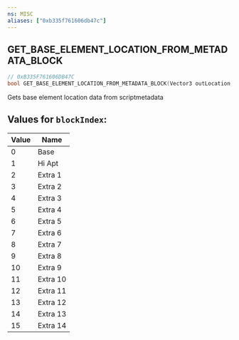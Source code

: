 ```yaml
---
ns: MISC
aliases: ["0xb335f761606db47c"]
---
```

## GET_BASE_ELEMENT_LOCATION_FROM_METADATA_BLOCK

```c
// 0xB335F761606DB47C
bool GET_BASE_ELEMENT_LOCATION_FROM_METADATA_BLOCK(Vector3 outLocation, Vector3 outRotation, int Element, int blockIndex);
```

Gets base element location data from scriptmetadata

## Values for `blockIndex`:
| Value | Name |
| --- | --- |
| 0 | Base |
| 1 | Hi Apt |
| 2 | Extra 1 |
| 3 | Extra 2 |
| 4 | Extra 3 |
| 5 | Extra 4 |
| 6 | Extra 5 |
| 7 | Extra 6 |
| 8 | Extra 7 |
| 9 | Extra 8 |
| 10 | Extra 9 |
| 11 | Extra 10 |
| 12 | Extra 11 |
| 13 | Extra 12 |
| 14 | Extra 13 |
| 15 | Extra 14 |

